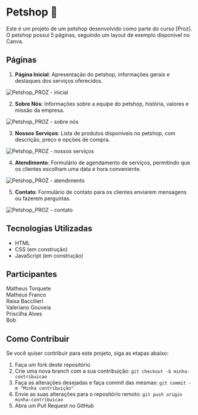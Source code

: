 # Petshop :dog:

Este é um projeto de um petshop desenvolvido como parte do curso [Proz]. O petshop possui 5 páginas, seguindo um layout de exemplo disponível no Canva.

## Páginas

1. **Página Inicial**: Apresentação do petshop, informações gerais e destaques dos serviços oferecidos.

![Petshop_PROZ - inicial](https://github.com/MatheusTorquete/proz-grupo4/assets/94683422/e9ebdd80-412b-4e4d-9a48-47e40bcf7ecc)


2. **Sobre Nós**: Informações sobre a equipe do petshop, história, valores e missão da empresa.

![Petshop_PROZ - sobre nós](https://github.com/MatheusTorquete/proz-grupo4/assets/94683422/423dbe57-b9fc-4d02-93a6-57ab280855c6)

3. **Nossos Serviços**: Lista de produtos disponíveis no petshop, com descrição, preço e opções de compra.

![Petshop_PROZ - nossos serviços](https://github.com/MatheusTorquete/proz-grupo4/assets/94683422/d1bd2a36-4938-4c43-89ed-a125a5f3cfc3)

4. **Atendimento**: Formulário de agendamento de serviços, permitindo que os clientes escolham uma data e hora conveniente. 

![Petshop_PROZ - atendimento](https://github.com/MatheusTorquete/proz-grupo4/assets/94683422/2e889a0c-36f6-4961-8abc-4332b42de825)

5. **Contato**: Formulário de contato para os clientes enviarem mensagens ou fazerem perguntas.

![Petshop_PROZ - contato](https://github.com/MatheusTorquete/proz-grupo4/assets/94683422/1db802f6-e7cd-4be1-87a5-ba0c5c982c44)


## Tecnologias Utilizadas

- HTML
- CSS (em construção)
- JavaScript (em construção)

## Participantes
Matheus Torquete
<br>
Matheus Franco
<br>
Raisa Baccilieri
<br>
Valeriano Gouveia
<br>
Priscilha Alves
<br>
Bob


## Como Contribuir

Se você quiser contribuir para este projeto, siga as etapas abaixo:

1. Faça um fork deste repositório
2. Crie uma nova branch com a sua contribuição: `git checkout -b minha-contribuicao`
3. Faça as alterações desejadas e faça commit das mesmas: `git commit -m "Minha contribuição"`
4. Envie as suas alterações para o repositório remoto: `git push origin minha-contribuicao`
5. Abra um Pull Request no GitHub



